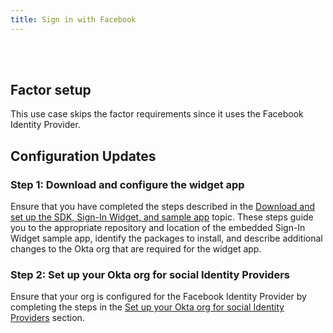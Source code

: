 ```yaml
---
title: Sign in with Facebook
---
```


<div class="oie-embedded-sdk">

<ApiLifecycle access="ie" /><br>
<ApiLifecycle access="Limited GA" /><br>

<StackSelector class="cleaner-selector"/>

## Factor setup

This use case skips the factor requirements since it uses the Facebook Identity Provider.

## Configuration Updates

### Step 1:  Download and configure the widget app

Ensure that you have completed the steps described in the [Download and set up the SDK, Sign-In Widget, and sample app](/docs/guides/oie-embedded-common-download-setup-app/aspnet/main/) topic. These steps guide you to the appropriate repository and location of the embedded Sign-In Widget sample app, identify the packages to install, and describe additional changes to the Okta org that are required for the widget app.

### Step 2: Set up your Okta org for social Identity Providers

Ensure that your org is configured for the Facebook Identity Provider by completing the steps in the [Set up your Okta org for social Identity Providers](/docs/guides/oie-embedded-common-org-setup/aspnet/main/#set-up-your-okta-org-for-social-identity-providers) section.

<StackSelector snippet="summaryofsteps" noSelector />

<StackSelector snippet="integrationsteps" noSelector />

</div>
